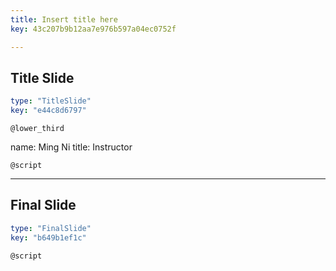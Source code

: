 ```yaml
---
title: Insert title here
key: 43c207b9b12aa7e976b597a04ec0752f

---
```

## Title Slide

```yaml
type: "TitleSlide"
key: "e44c8d6797"
```

`@lower_third`

name: Ming Ni
title: Instructor


`@script`



---
## Final Slide

```yaml
type: "FinalSlide"
key: "b649b1ef1c"
```

`@script`


